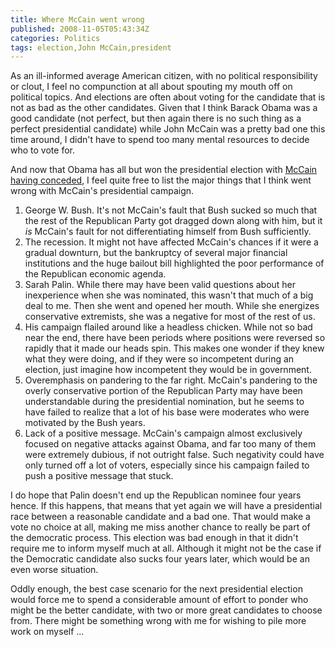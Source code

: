 ```yaml
---
title: Where McCain went wrong
published: 2008-11-05T05:43:34Z
categories: Politics
tags: election,John McCain,president
---
```


<p>
As an ill-informed average American citizen, with no political responsibility or clout, I feel no compunction at all about spouting my mouth off on political topics.  And elections are often about voting for the candidate that is not as bad as the other candidates.  Given that I think Barack Obama was a good candidate (not perfect, but then again there is no such thing as a perfect presidential candidate) while John McCain was a pretty bad one this time around, I didn't have to spend too many mental resources to decide who to vote for.
</p>
<p>
And now that Obama has all but won the presidential election with <a href="http://latimesblogs.latimes.com/washington/2008/11/mccain-conceeds.html">McCain having conceded</a>, I feel quite free to list the major things that I think went wrong with McCain's presidential campaign.
</p>
<!--more-->
<ol>
<li>
George W. Bush.  It's not McCain's fault that Bush sucked so much that the rest of the Republican Party got dragged down along with him, but it <em>is</em> McCain's fault for not differentiating himself from Bush sufficiently.
</li>
<li>
The recession.  It might not have affected McCain's chances if it were a gradual downturn, but the bankruptcy of several major financial institutions and the huge bailout bill highlighted the poor performance of the Republican economic agenda.
</li>
<li>
Sarah Palin.  While there may have been valid questions about her inexperience when she was nominated, this wasn't that much of a big deal to me.  Then she went and opened her mouth.  While she energizes conservative extremists, she was a negative for most of the rest of us.
</li>
<li>
His campaign flailed around like a headless chicken.  While not so bad near the end, there have been periods where positions were reversed so rapidly that it made our heads spin.  This makes one wonder if they knew what they were doing, and if they were so incompetent during an election, just imagine how incompetent they would be in government.
</li>
<li>
Overemphasis on pandering to the far right.  McCain's pandering to the overly conservative portion of the Republican Party may have been understandable during the presidential nomination, but he seems to have failed to realize that a lot of his base were moderates who were motivated by the Bush years.
</li>
<li>
Lack of a positive message.  McCain's campaign almost exclusively focused on negative attacks against Obama, and far too many of them were extremely dubious, if not outright false.  Such negativity could have only turned off a lot of voters, especially since his campaign failed to push a positive message that stuck.
</li>
</ol>
<p>
I do hope that Palin doesn't end up the Republican nominee four years hence.  If this happens, that means that yet again we will have a presidential race between a reasonable candidate and a bad one.  That would make a vote no choice at all, making me miss another chance to really be part of the democratic process.  This election was bad enough in that it didn't require me to inform myself much at all.  Although it might not be the case if the Democratic candidate also sucks four years later, which would be an even worse situation.
</p>
<p>
Oddly enough, the best case scenario for the next presidential election would force me to spend a considerable amount of effort to ponder who might be the better candidate, with two or more great candidates to choose from.  There might be something wrong with me for wishing to pile more work on myself ...
</p>

